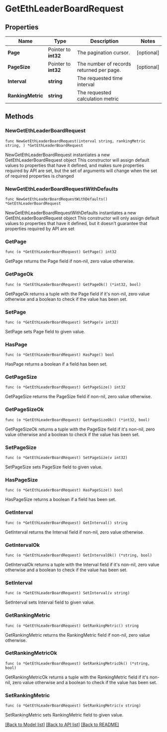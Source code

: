 # GetEthLeaderBoardRequest

## Properties

Name | Type | Description | Notes
------------ | ------------- | ------------- | -------------
**Page** | Pointer to **int32** | The pagination cursor. | [optional] 
**PageSize** | Pointer to **int32** | The number of records returned per page. | [optional] 
**Interval** | **string** | The requested time interval | 
**RankingMetric** | **string** | The requested calculation metric | 

## Methods

### NewGetEthLeaderBoardRequest

`func NewGetEthLeaderBoardRequest(interval string, rankingMetric string, ) *GetEthLeaderBoardRequest`

NewGetEthLeaderBoardRequest instantiates a new GetEthLeaderBoardRequest object
This constructor will assign default values to properties that have it defined,
and makes sure properties required by API are set, but the set of arguments
will change when the set of required properties is changed

### NewGetEthLeaderBoardRequestWithDefaults

`func NewGetEthLeaderBoardRequestWithDefaults() *GetEthLeaderBoardRequest`

NewGetEthLeaderBoardRequestWithDefaults instantiates a new GetEthLeaderBoardRequest object
This constructor will only assign default values to properties that have it defined,
but it doesn't guarantee that properties required by API are set

### GetPage

`func (o *GetEthLeaderBoardRequest) GetPage() int32`

GetPage returns the Page field if non-nil, zero value otherwise.

### GetPageOk

`func (o *GetEthLeaderBoardRequest) GetPageOk() (*int32, bool)`

GetPageOk returns a tuple with the Page field if it's non-nil, zero value otherwise
and a boolean to check if the value has been set.

### SetPage

`func (o *GetEthLeaderBoardRequest) SetPage(v int32)`

SetPage sets Page field to given value.

### HasPage

`func (o *GetEthLeaderBoardRequest) HasPage() bool`

HasPage returns a boolean if a field has been set.

### GetPageSize

`func (o *GetEthLeaderBoardRequest) GetPageSize() int32`

GetPageSize returns the PageSize field if non-nil, zero value otherwise.

### GetPageSizeOk

`func (o *GetEthLeaderBoardRequest) GetPageSizeOk() (*int32, bool)`

GetPageSizeOk returns a tuple with the PageSize field if it's non-nil, zero value otherwise
and a boolean to check if the value has been set.

### SetPageSize

`func (o *GetEthLeaderBoardRequest) SetPageSize(v int32)`

SetPageSize sets PageSize field to given value.

### HasPageSize

`func (o *GetEthLeaderBoardRequest) HasPageSize() bool`

HasPageSize returns a boolean if a field has been set.

### GetInterval

`func (o *GetEthLeaderBoardRequest) GetInterval() string`

GetInterval returns the Interval field if non-nil, zero value otherwise.

### GetIntervalOk

`func (o *GetEthLeaderBoardRequest) GetIntervalOk() (*string, bool)`

GetIntervalOk returns a tuple with the Interval field if it's non-nil, zero value otherwise
and a boolean to check if the value has been set.

### SetInterval

`func (o *GetEthLeaderBoardRequest) SetInterval(v string)`

SetInterval sets Interval field to given value.


### GetRankingMetric

`func (o *GetEthLeaderBoardRequest) GetRankingMetric() string`

GetRankingMetric returns the RankingMetric field if non-nil, zero value otherwise.

### GetRankingMetricOk

`func (o *GetEthLeaderBoardRequest) GetRankingMetricOk() (*string, bool)`

GetRankingMetricOk returns a tuple with the RankingMetric field if it's non-nil, zero value otherwise
and a boolean to check if the value has been set.

### SetRankingMetric

`func (o *GetEthLeaderBoardRequest) SetRankingMetric(v string)`

SetRankingMetric sets RankingMetric field to given value.



[[Back to Model list]](../README.md#documentation-for-models) [[Back to API list]](../README.md#documentation-for-api-endpoints) [[Back to README]](../README.md)


